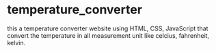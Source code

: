 # temperature_converter
this a temperature converter website using HTML, CSS, JavaScript that convert the temperature in all measurement unit like celcius, fahrenheit, kelvin.

